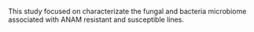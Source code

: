 This study focused on characterizate the fungal and bacteria microbiome associated with ANAM resistant and susceptible lines. 
